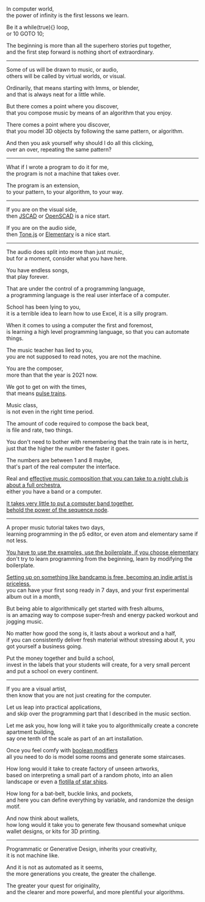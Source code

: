 In computer world,\
the power of infinity is the first lessons we learn.

Be it a while(true){} loop,\
or 10 GOTO 10;

The beginning is more than all the superhero stories put together,\
and the first step forward is nothing short of extraordinary.

---

Some of us will be drawn to music, or audio,\
others will be called by virtual worlds, or visual.

Ordinarily, that means starting with lmms, or blender,\
and that is always neat for a little while.

But there comes a point where you discover,\
that you compose music by means of an algorithm that you enjoy.

There comes a point where you discover,\
that you model 3D objects by following the same pattern, or algorithm.

And then you ask yourself why should I do all this clicking,\
over an over, repeating the same pattern?

---

What if I wrote a program to do it for me,\
the program is not a machine that takes over.

The program is an extension,\
to your pattern, to your algorithm, to your way.

---

If you are on the visual side,\
then [JSCAD](https://youtu.be/PLA8VPRRi6A?t=40) or [OpenSCAD](https://www.youtube.com/watch?v=oTCu2hCuqfg) is a nice start.

If you are on the audio side,\
then [Tone.js](https://youtu.be/8u1aQdG5Nrk?t=125) or [Elementary](https://www.youtube.com/watch?v=eAlsGJnLVuE) is a nice start.

---

The audio does split into more than just music,\
but for a moment, consider what you have here.

You have endless songs,\
that play forever.

That are under the control of a programming language,\
a programming language is the real user interface of a computer.

School has been lying to you,\
it is a terrible idea to learn how to use Excel, it is a silly program.

When it comes to using a computer the first and foremost,\
is learning a high level programming language, so that you can automate things.

The music teacher has lied to you,\
you are not supposed to read notes, you are not the machine.

You are the composer,\
more than that the year is 2021 now.

We got to get on with the times,\
that means [pulse trains](https://www.youtube.com/watch?v=2jfoLxQXq3Y).

Music class,\
is not even in the right time period.

The amount of code required to compose the back beat,\
is file and rate, two things.

You don't need to bother with remembering that the train rate is in hertz,\
just that the higher the number the faster it goes.

The numbers are between 1 and 8 maybe,\
that's part of the real computer the interface.

Real and [effective music composition that you can take to a night club is about a full orchestra](https://www.youtube.com/watch?v=G1m0aX9Lpts),\
either you have a band or a computer.

[It takes very little to put a computer band together](https://learningmusic.ableton.com/),\
[behold the power of the sequence node](https://youtu.be/eAlsGJnLVuE?t=189).

---

A proper music tutorial takes two days,\
learning programming in the p5 editor, or even atom and elementary same if not less.

[You have to use the examples, use the boilerplate, if you choose elementary](https://github.com/nick-thompson/elementary/tree/master/examples)\
don't try to learn programming from the beginning, learn by modifying the boilerplate.

[Setting up on something like bandcamp is free, becoming an indie artist is priceless](https://www.youtube.com/watch?v=B0tZHxAVtD4),\
you can have your first song ready in 7 days, and your first experimental album out in a month,

But being able to algorithmically get started with fresh albums,\
is an amazing way to compose super-fresh and energy packed workout and jogging music.

No matter how good the song is, it lasts about a workout and a half,\
if you can consistently deliver fresh material without stressing about it, you got yourself a business going.

Put the money together and build a school,\
invest in the labels that your students will create, for a very small percent and put a school on every continent.

---

If you are a visual artist,\
then know that you are not just creating for the computer.

Let us leap into practical applications,\
and skip over the programming part that I described in the music section.

Let me ask you, how long will it take you to algorithmically create a concrete apartment building,\
say one tenth of the scale as part of an art installation.

Once you feel comfy with [boolean modifiers](https://www.youtube.com/watch?v=HEMNv4mze3Q)\
all you need to do is model some rooms and generate some staircases.

How long would it take to create factory of unseen artworks,\
based on interpreting a small part of a random photo, into an alien landscape or even a [flotilla of star ships](https://www.youtube.com/watch?v=s-woNweDecM).

How long for a bat-belt, buckle links, and pockets,\
and here you can define everything by variable, and randomize the design motif.

And now think about wallets,\
how long would it take you to generate few thousand somewhat unique wallet designs, or kits for 3D printing.

---

Programmatic or Generative Design, inherits your creativity,\
it is not machine like.

And it is not as automated as it seems,\
the more generations you create, the greater the challenge.

The greater your quest for originality,\
and the clearer and more powerful, and more plentiful your algorithms.

